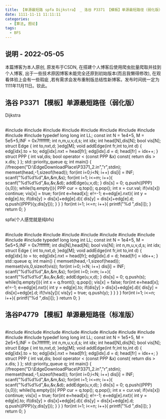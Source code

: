 ```yaml
---
title: 【单源最短路 spfa Dijkstra】 _ 洛谷 P3371 【模板】单源最短路径（弱化版）_ ## lguou.md
date: 1111-11-11 11:11:11
categories:
  - [算法, 图论]
tags:
  - BFS
---
```


## 说明 - 2022-05-05
本篇博客为本人原创, 原发布于CSDN, 在搭建个人博客后使用爬虫批量爬取并挂到个人博客, 出于一些技术原因博客未能完全还原到初始版本(而且我懒得修改), 在观看体验上会有一些瑕疵 ,若有需求会发布重制版总结性新博客。发布时间统一定为1111年11月11日。钦此。

## 洛谷 P3371 【模板】单源最短路径（弱化版）

Dijkstra


​    
    #include <cstdio>
    #include <iostream>
    #include <cstring>
    #include <cstdlib>
    #include <algorithm>
    #include <vector>
    #include <map>
    #include <set>
    #include <queue>
    #include <stack>
    typedef long long int LL;
    const int N = 1e4+5, M = 5e5+5,INF = 0x7fffffff;
    int n,m,u,v,d,s;
    int idx;
    int head[N],dis[N];
    bool vis[N];
    struct Edge
    {
       int to,nxt,d;
    }edg[M];
    void addEdge(int fr,int to,int d)
    {
       edg[idx].to = to;
       edg[idx].nxt = head[fr];
       edg[idx].d = d;
       head[fr] = idx++;
    }
    struct PPP
    {
       int val,dis;
       bool operator < (const PPP &x) const{
          return dis > x.dis;
       }
    };
    std::priority_queue<PPP> q;
    int main()
    {
       //freopen("D:\\EdgeDownloadPlace\\P3371_2.in","r",stdin);
       memset(head,-1,sizeof(head));
       for(int i=0;i<N; i++) dis[i] = INF;
       scanf("%d%d%d",&n,&m,&s);
       for(int i=1; i<=m; i++){
          scanf("%d%d%d",&u,&v,&d);
          addEdge(u,v,d);
       }
       dis[s] = 0;
       q.push((PPP){s,0});
       while(!q.empty()){
          PPP cur = q.top(); q.pop();
          int x = cur.val;
          if(vis[x]) continue;
          vis[x] = true;
          for(int e=head[x]; e!=-1; e=edg[e].nxt){
             int y = edg[e].to;
             if(dis[y] > dis[x]+edg[e].d){
                dis[y] = dis[x]+edg[e].d;
                q.push((PPP){y,dis[y]});
             }
          }
       }
       for(int i=1; i<=n; i++){
          printf("%d ",dis[i]);
       }
       return 0;
    }


spfa(个人感觉就是纯bfs)


​    
    #include <cstdio>
    #include <iostream>
    #include <cstring>
    #include <cstdlib>
    #include <algorithm>
    #include <vector>
    #include <map>
    #include <set>
    #include <queue>
    #include <stack>
    typedef long long int LL;
    const int N = 1e4+5, M = 5e5+5,INF = 0x7fffffff;
    int dis[N],head[N];
    bool vis[N];
    int n,m,u,v,d,s;
    int idx;
    struct Edge
    {
       int to,nxt,d;
    }edg[M];
    void addEdge(int fr,int to,int d)
    {
       edg[idx].to = to;
       edg[idx].nxt = head[fr];
       edg[idx].d = d;
       head[fr] = idx++;
    }
    std::queue<int> q;
    int main()
    {
       memset(head,-1,sizeof(head));
       memset(vis,0,sizeof(vis));
       for(int i=0; i<N; i++) dis[i] = INF;
       scanf("%d%d%d",&n,&m,&s);
       for(int i=0; i<m; i++){
          scanf("%d%d%d",&u,&v,&d);
          addEdge(u,v,d);
       }
       dis[s] = 0;
       q.push(s);
       while(!q.empty()){
          int x = q.front(); q.pop(); vis[x] = false;
          for(int e=head[x]; e!=-1; e=edg[e].nxt){
             int y = edg[e].to;
             if(dis[y] > dis[x]+edg[e].d){
                dis[y] = dis[x]+edg[e].d;
                if(!vis[y]){
                   vis[y] = true;
                   q.push(y);
                }
             }
          }
       }
       for(int i=1; i<=n; i++){
          printf("%d ",dis[i]);
       }
       return 0;
    }


## 洛谷P4779 【模板】单源最短路径（标准版）


​    
    #include <cstdio>
    #include <iostream>
    #include <cstring>
    #include <cstdlib>
    #include <algorithm>
    #include <vector>
    #include <map>
    #include <set>
    #include <queue>
    #include <stack>
    typedef long long int LL;
    const int N = 1e5+5, M = 2e5+5,INF = 0x7fffffff;
    int n,m,u,v,d,s;
    int idx;
    int head[N],dis[N];
    bool vis[N];
    struct Edge
    {
       int to,nxt,d;
    }edg[M];
    void addEdge(int fr,int to,int d)
    {
       edg[idx].to = to;
       edg[idx].nxt = head[fr];
       edg[idx].d = d;
       head[fr] = idx++;
    }
    struct PPP
    {
       int val,dis;
       bool operator < (const PPP &x) const{
          return dis > x.dis;
       }
    };
    std::priority_queue<PPP> q;
    int main()
    {
       //freopen("D:\\EdgeDownloadPlace\\P3371_2.in","r",stdin);
       memset(head,-1,sizeof(head));
       for(int i=0;i<N; i++) dis[i] = INF;
       scanf("%d%d%d",&n,&m,&s);
       for(int i=1; i<=m; i++){
          scanf("%d%d%d",&u,&v,&d);
          addEdge(u,v,d);
       }
       dis[s] = 0;
       q.push((PPP){s,0});
       while(!q.empty()){
          PPP cur = q.top(); q.pop();
          int x = cur.val;
          if(vis[x]) continue;
          vis[x] = true;
          for(int e=head[x]; e!=-1; e=edg[e].nxt){
             int y = edg[e].to;
             if(dis[y] > dis[x]+edg[e].d){
                dis[y] = dis[x]+edg[e].d;
                q.push((PPP){y,dis[y]});
             }
          }
       }
       for(int i=1; i<=n; i++){
          printf("%d ",dis[i]);
       }
       return 0;
    }

